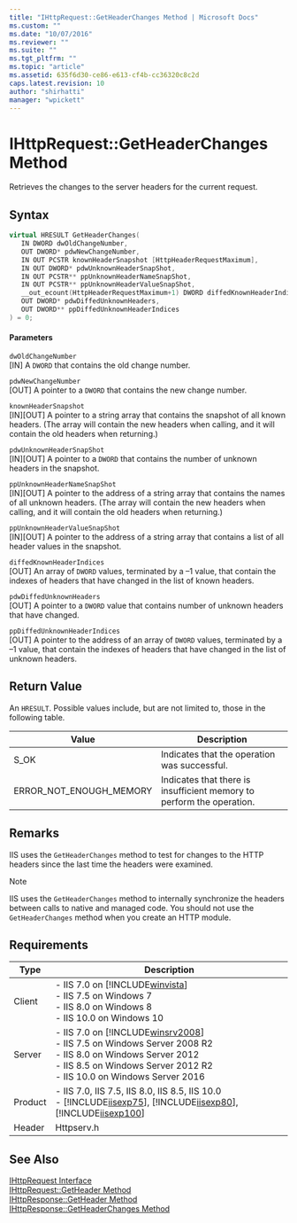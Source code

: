 ```yaml
---
title: "IHttpRequest::GetHeaderChanges Method | Microsoft Docs"
ms.custom: ""
ms.date: "10/07/2016"
ms.reviewer: ""
ms.suite: ""
ms.tgt_pltfrm: ""
ms.topic: "article"
ms.assetid: 635f6d30-ce86-e613-cf4b-cc36320c8c2d
caps.latest.revision: 10
author: "shirhatti"
manager: "wpickett"
---
```

# IHttpRequest::GetHeaderChanges Method
Retrieves the changes to the server headers for the current request.  
  
## Syntax  
  
```cpp  
virtual HRESULT GetHeaderChanges(  
   IN DWORD dwOldChangeNumber,  
   OUT DWORD* pdwNewChangeNumber,  
   IN OUT PCSTR knownHeaderSnapshot [HttpHeaderRequestMaximum],  
   IN OUT DWORD* pdwUnknownHeaderSnapShot,  
   IN OUT PCSTR** ppUnknownHeaderNameSnapShot,  
   IN OUT PCSTR** ppUnknownHeaderValueSnapShot,  
   __out_ecount(HttpHeaderRequestMaximum+1) DWORD diffedKnownHeaderIndices [HttpHeaderRequestMaximum+1],  
   OUT DWORD* pdwDiffedUnknownHeaders,  
   OUT DWORD** ppDiffedUnknownHeaderIndices  
) = 0;  
```  
  
#### Parameters  
 `dwOldChangeNumber`  
 [IN] A `DWORD` that contains the old change number.  
  
 `pdwNewChangeNumber`  
 [OUT] A pointer to a `DWORD` that contains the new change number.  
  
 `knownHeaderSnapshot`  
 [IN][OUT] A pointer to a string array that contains the snapshot of all known headers. (The array will contain the new headers when calling, and it will contain the old headers when returning.)  
  
 `pdwUnknownHeaderSnapShot`  
 [IN][OUT] A pointer to a `DWORD` that contains the number of unknown headers in the snapshot.  
  
 `ppUnknownHeaderNameSnapShot`  
 [IN][OUT] A pointer to the address of a string array that contains the names of all unknown headers. (The array will contain the new headers when calling, and it will contain the old headers when returning.)  
  
 `ppUnknownHeaderValueSnapShot`  
 [IN][OUT] A pointer to the address of a string array that contains a list of all header values in the snapshot.  
  
 `diffedKnownHeaderIndices`  
 [OUT] An array of `DWORD` values, terminated by a –1 value, that contain the indexes of headers that have changed in the list of known headers.  
  
 `pdwDiffedUnknownHeaders`  
 [OUT] A pointer to a `DWORD` value that contains number of unknown headers that have changed.  
  
 `ppDiffedUnknownHeaderIndices`  
 [OUT] A pointer to the address of an array of `DWORD` values, terminated by a –1 value, that contain the indexes of headers that have changed in the list of unknown headers.  
  
## Return Value  
 An `HRESULT`. Possible values include, but are not limited to, those in the following table.  
  
|Value|Description|  
|-----------|-----------------|  
|S_OK|Indicates that the operation was successful.|  
|ERROR_NOT_ENOUGH_MEMORY|Indicates that there is insufficient memory to perform the operation.|  
  
## Remarks  
 IIS uses the `GetHeaderChanges` method to test for changes to the HTTP headers since the last time the headers were examined.  
  
> [!NOTE]
>  IIS uses the `GetHeaderChanges` method to internally synchronize the headers between calls to native and managed code. You should not use the `GetHeaderChanges` method when you create an HTTP module.  
  
## Requirements  
  
|Type|Description|  
|----------|-----------------|  
|Client|-   IIS 7.0 on [!INCLUDE[winvista](../../wmi-provider/includes/winvista-md.md)]<br />-   IIS 7.5 on Windows 7<br />-   IIS 8.0 on Windows 8<br />-   IIS 10.0 on Windows 10|  
|Server|-   IIS 7.0 on [!INCLUDE[winsrv2008](../../wmi-provider/includes/winsrv2008-md.md)]<br />-   IIS 7.5 on Windows Server 2008 R2<br />-   IIS 8.0 on Windows Server 2012<br />-   IIS 8.5 on Windows Server 2012 R2<br />-   IIS 10.0 on Windows Server 2016|  
|Product|-   IIS 7.0, IIS 7.5, IIS 8.0, IIS 8.5, IIS 10.0<br />-   [!INCLUDE[iisexp75](../../web-development-reference/native-code-api-reference/includes/iisexp75-md.md)], [!INCLUDE[iisexp80](../../web-development-reference/native-code-api-reference/includes/iisexp80-md.md)], [!INCLUDE[iisexp100](../../web-development-reference/native-code-api-reference/includes/iisexp100-md.md)]|  
|Header|Httpserv.h|  
  
## See Also  
 [IHttpRequest Interface](../../web-development-reference\webdev-native-api-reference/ihttprequest-interface.md)   
 [IHttpRequest::GetHeader Method](../../web-development-reference\webdev-native-api-reference/ihttprequest-getheader-method.md)   
 [IHttpResponse::GetHeader Method](../../web-development-reference\webdev-native-api-reference/ihttpresponse-getheader-method.md)   
 [IHttpResponse::GetHeaderChanges Method](../../web-development-reference\webdev-native-api-reference/ihttpresponse-getheaderchanges-method.md)